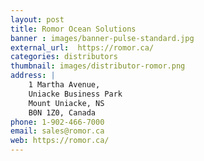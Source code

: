 ```yaml
---
layout: post
title: Romor Ocean Solutions
banner : images/banner-pulse-standard.jpg
external_url:  https://romor.ca/
categories: distributors
thumbnail: images/distributor-romor.png
address: |
    1 Martha Avenue,
    Uniacke Business Park
    Mount Uniacke, NS
    B0N 1Z0, Canada
phone: 1-902-466-7000
email: sales@romor.ca
web: https://romor.ca/
---
```

